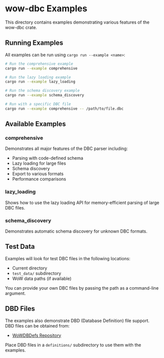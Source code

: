 # wow-dbc Examples

This directory contains examples demonstrating various features of the wow-dbc crate.

## Running Examples

All examples can be run using `cargo run --example <name>`:

```bash
# Run the comprehensive example
cargo run --example comprehensive

# Run the lazy loading example
cargo run --example lazy_loading

# Run the schema discovery example
cargo run --example schema_discovery

# Run with a specific DBC file
cargo run --example comprehensive -- /path/to/file.dbc
```

## Available Examples

### comprehensive

Demonstrates all major features of the DBC parser including:

- Parsing with code-defined schema
- Lazy loading for large files
- Schema discovery
- Export to various formats
- Performance comparisons

### lazy_loading

Shows how to use the lazy loading API for memory-efficient parsing of large DBC files.

### schema_discovery

Demonstrates automatic schema discovery for unknown DBC formats.

## Test Data

Examples will look for test DBC files in the following locations:

- Current directory
- `test_data/` subdirectory
- WoW data paths (if available)

You can provide your own DBC files by passing the path as a command-line argument.

## DBD Files

The examples also demonstrate DBD (Database Definition) file support. DBD files can be obtained from:

- [WoWDBDefs Repository](https://github.com/wowdev/WoWDBDefs)

Place DBD files in a `definitions/` subdirectory to use them with the examples.
